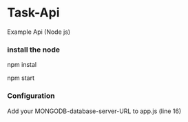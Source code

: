 # Task-Api
Example Api  (Node js)

### install the node 
npm instal

npm start

### Configuration
Add your MONGODB-database-server-URL to app.js (line 16)
